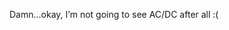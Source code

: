 <!--
id: 370028072
link: http://kevinisom.info/post/370028072/damn-okay-im-not-going-to-see-ac-dc-after-all
slug: damn-okay-im-not-going-to-see-ac-dc-after-all
date: Thu Feb 04 2010 18:00:59 GMT+1300 (NZDT)
raw: {"blog_name":"kevinisom","id":370028072,"post_url":"http://kevinisom.info/post/370028072/damn-okay-im-not-going-to-see-ac-dc-after-all","slug":"damn-okay-im-not-going-to-see-ac-dc-after-all","type":"text","date":"2010-02-04 05:00:59 GMT","timestamp":1265259659,"state":"published","format":"html","reblog_key":"RxkyoYbo","tags":[],"short_url":"http://tmblr.co/Zw68YyM3Yue","highlighted":[],"feed_item":"http://twitter.com/kev_nz/statuses/8617785726","from_feed_id":"650289","note_count":0,"title":null,"body":"<p>Damn&#8230;okay, I&#8217;m not going to see AC/DC after all :(</p>"}
publish: 2010-02-04
tags: 
title: null
-->


Damn…okay, I’m not going to see AC/DC after all :(



